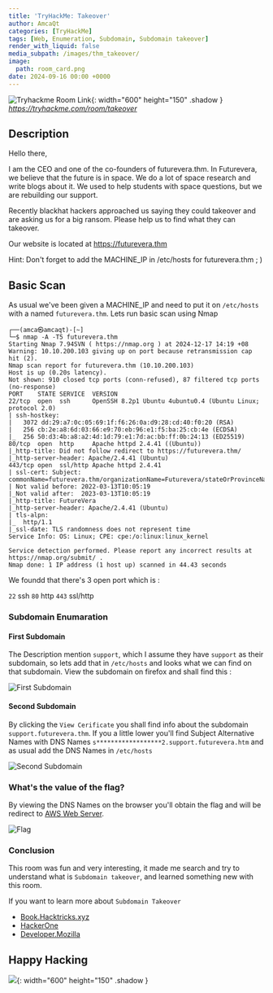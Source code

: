 ```yaml
---
title: 'TryHackMe: Takeover'
author: AmcaQt
categories: [TryHackMe]
tags: [Web, Enumeration, Subdomain, Subdomain takeover]
render_with_liquid: false
media_subpath: /images/thm_takeover/
image:
  path: room_card.png
date: 2024-09-16 00:00 +0000
---
```

![Tryhackme Room Link](room_image.PNG){: width="600" height="150" .shadow }
_<https://tryhackme.com/room/takeover>_

## Description

Hello there,

I am the CEO and one of the co-founders of futurevera.thm. In Futurevera, we believe that the future is in space. We do a lot of space research and write blogs about it. We used to help students with space questions, but we are rebuilding our support.

Recently blackhat hackers approached us saying they could takeover and are asking us for a big ransom. Please help us to find what they can takeover.

Our website is located at https://futurevera.thm

Hint: Don't forget to add the MACHINE_IP in /etc/hosts for futurevera.thm ; )

## Basic Scan

As usual we've been given a MACHINE_IP and need to put it on `/etc/hosts` with a named `futurevera.thm`. Lets run basic scan using Nmap

```Nmap Scan
┌──(amca㉿amcaqt)-[~]
└─$ nmap -A -T5 futurevera.thm 
Starting Nmap 7.94SVN ( https://nmap.org ) at 2024-12-17 14:19 +08
Warning: 10.10.200.103 giving up on port because retransmission cap hit (2).
Nmap scan report for futurevera.thm (10.10.200.103)
Host is up (0.20s latency).
Not shown: 910 closed tcp ports (conn-refused), 87 filtered tcp ports (no-response)
PORT    STATE SERVICE  VERSION
22/tcp  open  ssh      OpenSSH 8.2p1 Ubuntu 4ubuntu0.4 (Ubuntu Linux; protocol 2.0)
| ssh-hostkey: 
|   3072 dd:29:a7:0c:05:69:1f:f6:26:0a:d9:28:cd:40:f0:20 (RSA)
|   256 cb:2e:a8:6d:03:66:e9:70:eb:96:e1:f5:ba:25:cb:4e (ECDSA)
|_  256 50:d3:4b:a8:a2:4d:1d:79:e1:7d:ac:bb:ff:0b:24:13 (ED25519)
80/tcp  open  http     Apache httpd 2.4.41 ((Ubuntu))
|_http-title: Did not follow redirect to https://futurevera.thm/
|_http-server-header: Apache/2.4.41 (Ubuntu)
443/tcp open  ssl/http Apache httpd 2.4.41
| ssl-cert: Subject: commonName=futurevera.thm/organizationName=Futurevera/stateOrProvinceName=Oregon/countryName=US
| Not valid before: 2022-03-13T10:05:19
|_Not valid after:  2023-03-13T10:05:19
|_http-title: FutureVera
|_http-server-header: Apache/2.4.41 (Ubuntu)
| tls-alpn: 
|_  http/1.1
|_ssl-date: TLS randomness does not represent time
Service Info: OS: Linux; CPE: cpe:/o:linux:linux_kernel

Service detection performed. Please report any incorrect results at https://nmap.org/submit/ .
Nmap done: 1 IP address (1 host up) scanned in 44.43 seconds
```

We foundd that there's 3 open port which is :

`22` ssh
`80` http
`443` ssl/http

### Subdomain Enumaration

#### First Subdomain 

The Description mention `support`, which I assume they have `support` as their subdomain, so lets add that in `/etc/hosts` and looks what we can find on that subdomain. View the subdomain on firefox and shall find this : 

![First Subdomain](1st-subdo.PNG)

#### Second Subdomain

By clicking the `View Cerificate` you shall find info about the subdomain `support.futurevera.thm`. If you a little lower you'll find Subject Alternative Names with DNS Names `s******************2.support.futurevera.htm` and as usual add the DNS Names in `/etc/hosts`

![Second Subdomain](2nd-subdo.jpg)

### What's the value of the flag?

By viewing the DNS Names on the browser you'll obtain the flag and will be redirect to [AWS Web Server](https://www.geeksforgeeks.org/aws-cloud-architecture-for-web-hosting/). 

![Flag](flag.jpg)

### Conclusion

This room was fun and very interesting, it made me search and try to understand what is `Subdomain takeover`, and learned something new with this room.

If you want to learn more about `Subdomain Takeover`

- [Book.Hacktricks.xyz](https://book.hacktricks.xyz/pentesting-web/domain-subdomain-takeover)
- [HackerOne](https://www.hackerone.com/application-security/guide-subdomain-takeovers)
- [Developer.Mozilla](https://developer.mozilla.org/en-US/docs/Web/Security/Subdomain_takeovers)

## Happy Hacking

![](https://media1.tenor.com/m/aXVFqv8KInAAAAAC/anime-frieren.gif){: width="600" height="150" .shadow }
